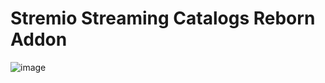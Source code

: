 # Stremio Streaming Catalogs Reborn Addon

![image](https://user-images.githubusercontent.com/6817390/216839228-f0d09dfd-e76b-4d23-bf4f-cab09febd1ef.png)
